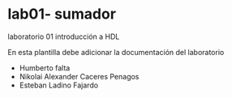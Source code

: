 # lab01- sumador 
laboratorio 01 introducción a HDL

En esta plantilla debe adicionar la documentación del laboratorio

* Humberto falta
* Nikolai Alexander Caceres Penagos
* Esteban Ladino Fajardo

